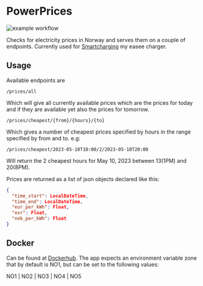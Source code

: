 # PowerPrices
![example workflow](https://github.com/steintokvam/powerprices/actions/workflows/main.yml/badge.svg?event=push)

Checks for electricity prices in Norway and serves them on a couple of endpoints. Currently used for [Smartcharging](https://github.com/SteinTokvam/SmartCharger) my easee charger.

## Usage
Available endpoints are 

```
/prices/all
```
Which will give all currently available prices which are the prices for today and if they are available yet also the prices for tomorrow.

```
/prices/cheapest/{from}/{hours}/{to}
```
Which gives a number of cheapest prices specified by hours in the range specified by from and to.
e.g:
```
/prices/cheapest/2023-05-10T10:00/2/2023-05-10T20:00
```
Will return the 2 cheapest hours for May 10, 2023 between 13(1PM) and 20(8PM).

Prices are returned as a list of json objects declared like this:
```json
{
  "time_start": LocalDateTime,
  "time_end": LocalDateTime,
  "eur_per_kWh": Float,
  "exr": Float,
  "nok_per_kWh": Float
}
```

## Docker
Can be found at [Dockerhub](https://hub.docker.com/r/steintokvam/powerprices).
The app expects an environment variable zone that by default is NO1, but can be set to the following values:

NO1 | NO2 | NO3 | NO4 | NO5
